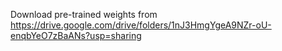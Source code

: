 Download pre-trained weights from https://drive.google.com/drive/folders/1nJ3HmgYgeA9NZr-oU-enqbYeO7zBaANs?usp=sharing

